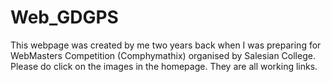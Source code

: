 # Web_GDGPS

This webpage was created by me two years back when I was preparing for WebMasters Competition (Comphymathix) organised by Salesian College. 
Please do click on the images in the homepage. They are all working links.
